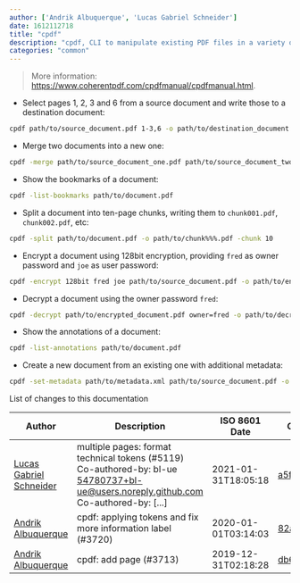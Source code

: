 ```yaml
---
author: ['Andrik Albuquerque', 'Lucas Gabriel Schneider']
date: 1612112718
title: "cpdf"
description: "cpdf, CLI to manipulate existing PDF files in a variety of ways."
categories: "common"
---
```

> More information: <https://www.coherentpdf.com/cpdfmanual/cpdfmanual.html>.

- Select pages 1, 2, 3 and 6 from a source document and write those to a destination document:

```bash
cpdf path/to/source_document.pdf 1-3,6 -o path/to/destination_document.pdf
```

- Merge two documents into a new one:

```bash
cpdf -merge path/to/source_document_one.pdf path/to/source_document_two.pdf -o path/to/destination_document.pdf
```

- Show the bookmarks of a document:

```bash
cpdf -list-bookmarks path/to/document.pdf
```

- Split a document into ten-page chunks, writing them to `chunk001.pdf`, `chunk002.pdf`, etc:

```bash
cpdf -split path/to/document.pdf -o path/to/chunk%%%.pdf -chunk 10
```

- Encrypt a document using 128bit encryption, providing `fred` as owner password and `joe` as user password:

```bash
cpdf -encrypt 128bit fred joe path/to/source_document.pdf -o path/to/encrypted_document.pdf
```

- Decrypt a document using the owner password `fred`:

```bash
cpdf -decrypt path/to/encrypted_document.pdf owner=fred -o path/to/decrypted_document.pdf
```

- Show the annotations of a document:

```bash
cpdf -list-annotations path/to/document.pdf
```

- Create a new document from an existing one with additional metadata:

```bash
cpdf -set-metadata path/to/metadata.xml path/to/source_document.pdf -o path/to/destination_document.pdf
```
List of changes to this documentation


Author | Description | ISO 8601 Date | GitHub link
------|-----|-----|-----
[Lucas Gabriel Schneider](mailto:casdpa@gmail.com) | multiple pages: format technical tokens (#5119) Co-authored-by: bl-ue <54780737+bl-ue@users.noreply.github.com> Co-authored-by: [...] | 2021-01-31T18:05:18 | [a5fe31bc47ae](https://github.com/tldr-pages/tldr/commit/a5fe31bc47aece3efa5e66b52b3cf384f27d5d72)
[Andrik Albuquerque](mailto:andrik.albuquerque@gmail.com) | cpdf: applying tokens and fix more information label (#3720) | 2020-01-01T03:14:03 | [82ae3bc0db78](https://github.com/tldr-pages/tldr/commit/82ae3bc0db78aba000fde07426a5349b90869897)
[Andrik Albuquerque](mailto:andrik.albuquerque@gmail.com) | cpdf: add page (#3713) | 2019-12-31T02:18:28 | [db65c5bfb41e](https://github.com/tldr-pages/tldr/commit/db65c5bfb41e1ebf919f8d29286ddf20f546f513)

